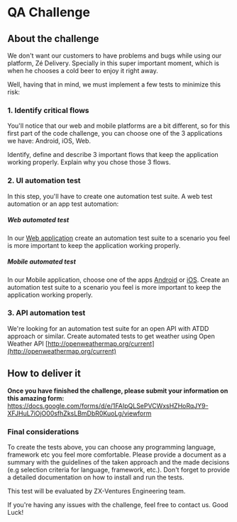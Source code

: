 # QA Challenge

## About the challenge


We don't want our customers to have problems and bugs while using our platform, Zé Delivery. Specially in this super important moment, which is when he chooses a cold beer to enjoy it right away.

Well, having that in mind, we must implement a few tests to minimize this risk:


### 1. Identify critical flows

You'll notice that our web and mobile platforms are a bit different, so for this first part of the code challenge, you can choose one of the 3 applications we have: Android, iOS, Web.

Identify, define and describe 3 important flows that keep the application working properly. Explain why you chose those 3 flows.


### 2. UI automation test

In this step, you'll have to create one automation test suite. A web test automation or an app test automation:
##### Web automated test
In our [Web application](https://www.ze.delivery/) create an automation test suite to a scenario you feel is more important to keep the application working properly.

##### Mobile automated test
In our Mobile application, choose one of the apps [Android](https://play.google.com/store/apps/details?id=com.cerveceriamodelo.modelonow&hl=pt_BR) or [iOS](https://apps.apple.com/br/app/z%C3%A9-delivery/id1070070438).
Create an automation test suite to a scenario you feel is more important to keep the application working properly.

### 3. API automation test

We're looking for an automation test suite for an open API with ATDD approach or similar.
Create automated tests to get weather using Open Weather API
[http://openweathermap.org/current](http://openweathermap.org/current) 

## How to deliver it

**Once you have finished the challenge, please submit your information on this amazing form:**
  https://docs.google.com/forms/d/e/1FAIpQLSePVCWxsHZHoRqJY9-XFJHuL7iOjO00sfhZksLBmDbR0KuoLg/viewform

### Final considerations

To create the tests above, you can choose any programming language, framework etc you feel more comfortable.
Please provide a document as a summary with the guidelines of the taken approach and the made decisions (e.g selection criteria for language, framework, etc.).
Don't forget to provide a detailed documentation on how to install and run the tests.

This test will be evaluated by ZX-Ventures Engineering team.

If you're having any issues with the challenge, feel free to contact us.
Good Luck!
